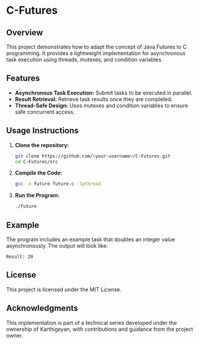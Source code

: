 # C-Futures

## Overview
This project demonstrates how to adapt the concept of Java Futures to C programming. It provides a lightweight implementation for asynchronous task execution using threads, mutexes, and condition variables.

## Features
- **Asynchronous Task Execution:** Submit tasks to be executed in parallel.
- **Result Retrieval:** Retrieve task results once they are completed.
- **Thread-Safe Design:** Uses mutexes and condition variables to ensure safe concurrent access.

## Usage Instructions
1. **Clone the repository:**
   ```bash
   git clone https://github.com/<your-username>/C-Futures.git
   cd C-Futures/src
   ```

2. **Compile the Code:**
   ```bash
   gcc -o future future.c -lpthread
   ```

3. **Run the Program:**
   ```bash
   ./future
   ```

## Example
The program includes an example task that doubles an integer value asynchronously. The output will look like:
```
Result: 20
```

## License
This project is licensed under the MIT License.

## Acknowledgments
This implementation is part of a technical series developed under the ownership of Karthigeyan, with contributions and guidance from the project owner.